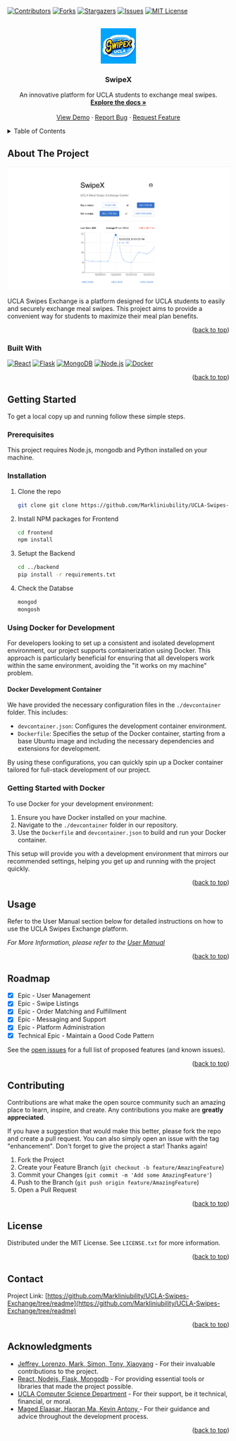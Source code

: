 <!-- Improved compatibility of back to top link: See: https://github.com/othneildrew/Best-README-Template/pull/73 -->
<a name="readme-top"></a>
<!--
*** Thanks for checking out the Best-README-Template. If you have a suggestion
*** that would make this better, please fork the repo and create a pull request
*** or simply open an issue with the tag "enhancement".
*** Don't forget to give the project a star!
*** Thanks again! Now go create something AMAZING! :D
-->

<!-- PROJECT SHIELDS -->
<!--
*** I'm using markdown "reference style" links for readability.
*** Reference links are enclosed in brackets [ ] instead of parentheses ( ).
*** See the bottom of this document for the declaration of the reference variables
*** for contributors-url, forks-url, etc. This is an optional, concise syntax you may use.
*** https://www.markdownguide.org/basic-syntax/#reference-style-links
-->
[![Contributors][contributors-shield]][contributors-url]
[![Forks][forks-shield]][forks-url]
[![Stargazers][stars-shield]][stars-url]
[![Issues][issues-shield]][issues-url]
[![MIT License][license-shield]][license-url]

<!-- PROJECT LOGO -->
<br />
<div align="center">
  <a href="https://github.com/github_username/repo_name">
    <img src="./readmeSrc/logo.png" alt="Logo" width="80" height="80">
  </a>

<h3 align="center">SwipeX</h3>

  <p align="center">
    An innovative platform for UCLA students to exchange meal swipes.
    <br />
    <a href="https://tonyliu1234.github.io/UCLA-Swipes-Exchange"><strong>Explore the docs »</strong></a>
    <br />
    <br />
    <a href="https://github.com/github_username/repo_name">View Demo</a>
    ·
    <a href="https://github.com/Markliniubility/UCLA-Swipes-Exchange/issues">Report Bug</a>
    ·
    <a href="https://github.com/Markliniubility/UCLA-Swipes-Exchange/issues">Request Feature</a>
  </p>
</div>



<!-- TABLE OF CONTENTS -->
<details>
  <summary>Table of Contents</summary>
  <ol>
    <li>
      <a href="#about-the-project">About The Project</a>
      <ul>
        <li><a href="#built-with">Built With</a></li>
      </ul>
    </li>
    <li>
      <a href="#getting-started">Getting Started</a>
      <ul>
        <li><a href="#prerequisites">Prerequisites</a></li>
        <li><a href="#installation">Installation</a></li>
      </ul>
    </li>
    <li><a href="#usage">Usage</a></li>
    <li><a href="#roadmap">Roadmap</a></li>
    <li><a href="#contributing">Contributing</a></li>
    <li><a href="#license">License</a></li>
    <li><a href="#contact">Contact</a></li>
    <li><a href="#acknowledgments">Acknowledgments</a></li>
  </ol>
</details>



<!-- ABOUT THE PROJECT -->
## About The Project

[![Product Name Screen Shot][product-screenshot]](https://github.com/Markliniubility/UCLA-Swipes-Exchange)

UCLA Swipes Exchange is a platform designed for UCLA students to easily and securely exchange meal swipes. This project aims to provide a convenient way for students to maximize their meal plan benefits.


<p align="right">(<a href="#readme-top">back to top</a>)</p>



### Built With
[![React][React.js]][React-url]
[![Flask][Flask.js]][Flask-url]
[![MongoDB][MongoDB.com]][MongoDB-url]
[![Node.js][Node.js]][Node-url]
[![Docker][Docker.com]][Docker-url]

<p align="right">(<a href="#readme-top">back to top</a>)</p>



<!-- GETTING STARTED -->
## Getting Started

To get a local copy up and running follow these simple steps.

### Prerequisites

This project requires Node.js, mongodb and Python installed on your machine.

### Installation

1. Clone the repo
   ```sh
   git clone git clone https://github.com/Markliniubility/UCLA-Swipes-Exchange.git
   ```
2. Install NPM packages for Frontend
   ```sh
   cd frontend
   npm install
   ```
3. Setupt the Backend
   ```sh
   cd ../backend
   pip install -r requirements.txt
   ```
4. Check the Databse
    ```sh
    mongod
    mongosh
    ```

### Using Docker for Development

For developers looking to set up a consistent and isolated development environment, our project supports containerization using Docker. This approach is particularly beneficial for ensuring that all developers work within the same environment, avoiding the "it works on my machine" problem.

#### Docker Development Container

We have provided the necessary configuration files in the `./devcontainer` folder. This includes:

- `devcontainer.json`: Configures the development container environment.
- `Dockerfile`: Specifies the setup of the Docker container, starting from a base Ubuntu image and including the necessary dependencies and extensions for development.

By using these configurations, you can quickly spin up a Docker container tailored for full-stack development of our project.

### Getting Started with Docker

To use Docker for your development environment:

1. Ensure you have Docker installed on your machine.
2. Navigate to the `./devcontainer` folder in our repository.
3. Use the `Dockerfile` and `devcontainer.json` to build and run your Docker container.

This setup will provide you with a development environment that mirrors our recommended settings, helping you get up and running with the project quickly.


<p align="right">(<a href="#readme-top">back to top</a>)</p>



<!-- USAGE EXAMPLES -->
## Usage

Refer to the User Manual section below for detailed instructions on how to use the UCLA Swipes Exchange platform.

_For More Information, please refer to the [User Manual](https://github.com/Markliniubility/UCLA-Swipes-Exchange/wiki)_

<p align="right">(<a href="#readme-top">back to top</a>)</p>



<!-- ROADMAP -->
## Roadmap

- [X] Epic - User Management
- [X] Epic - Swipe Listings
- [X] Epic - Order Matching and Fulfillment
- [X] Epic - Messaging and Support
- [X] Epic - Platform Administration
- [X] Technical Epic - Maintain a Good Code Pattern

See the [open issues](https://github.com/Markliniubility/UCLA-Swipes-Exchange/issues) for a full list of proposed features (and known issues).

<p align="right">(<a href="#readme-top">back to top</a>)</p>



<!-- CONTRIBUTING -->
## Contributing

Contributions are what make the open source community such an amazing place to learn, inspire, and create. Any contributions you make are **greatly appreciated**.

If you have a suggestion that would make this better, please fork the repo and create a pull request. You can also simply open an issue with the tag "enhancement".
Don't forget to give the project a star! Thanks again!

1. Fork the Project
2. Create your Feature Branch (`git checkout -b feature/AmazingFeature`)
3. Commit your Changes (`git commit -m 'Add some AmazingFeature'`)
4. Push to the Branch (`git push origin feature/AmazingFeature`)
5. Open a Pull Request

<p align="right">(<a href="#readme-top">back to top</a>)</p>

<!-- LICENSE -->
## License

Distributed under the MIT License. See `LICENSE.txt` for more information.

<p align="right">(<a href="#readme-top">back to top</a>)</p>



<!-- CONTACT -->
## Contact

Project Link: [https://github.com/Markliniubility/UCLA-Swipes-Exchange/tree/readme](https://github.com/Markliniubility/UCLA-Swipes-Exchange/tree/readme)

<p align="right">(<a href="#readme-top">back to top</a>)</p>



<!-- ACKNOWLEDGMENTS -->
## Acknowledgments

* [Jeffrey, Lorenzo, Mark, Simon, Tony, Xiaoyang]() - For their invaluable contributions to the project.
* [React, Nodejs, Flask,  Mongodb]() - For providing essential tools or libraries that made the project possible.
* [UCLA Computer Science Department](https://link-to-organization.com) - For their support, be it technical, financial, or moral.
* [Maged Elaasar, Haoran Ma, Kevin Antony	]() - For their guidance and advice throughout the development process.


<p align="right">(<a href="#readme-top">back to top</a>)</p>



<!-- MARKDOWN LINKS & IMAGES -->
<!-- https://www.markdownguide.org/basic-syntax/#reference-style-links -->
[contributors-shield]: https://img.shields.io/github/contributors/Markliniubility/UCLA-Swipes-Exchange.svg?style=for-the-badge
[contributors-url]: https://github.com/Markliniubility/UCLA-Swipes-Exchange/graphs/contributors
[forks-shield]: https://img.shields.io/github/forks/Markliniubility/UCLA-Swipes-Exchange.svg?style=for-the-badge
[forks-url]: https://github.com/Markliniubility/UCLA-Swipes-Exchange/network/members
[stars-shield]: https://img.shields.io/github/stars/Markliniubility/UCLA-Swipes-Exchange.svg?style=for-the-badge
[stars-url]: https://github.com/Markliniubility/UCLA-Swipes-Exchange/stargazers
[issues-shield]: https://img.shields.io/github/issues/Markliniubility/UCLA-Swipes-Exchange.svg?style=for-the-badge
[issues-url]: https://github.com/Markliniubility/UCLA-Swipes-Exchange/issues
[license-shield]: https://img.shields.io/github/license/Markliniubility/UCLA-Swipes-Exchange.svg?style=for-the-badge
[license-url]: https://github.com/Markliniubility/UCLA-Swipes-Exchange/blob/master/LICENSE.txt
[product-screenshot]: ./readmeSrc/HOME.png
[React.js]: https://img.shields.io/badge/React-20232A?style=for-the-badge&logo=react&logoColor=61DAFB
[React-url]: https://reactjs.org/
[Flask.js]: https://img.shields.io/badge/Flask-000000?style=for-the-badge&logo=flask&logoColor=white
[Flask-url]: https://flask.palletsprojects.com/
[MongoDB.com]: https://img.shields.io/badge/MongoDB-4EA94B?style=for-the-badge&logo=mongodb&logoColor=white
[MongoDB-url]: https://www.mongodb.com/
[Node.js]: https://img.shields.io/badge/Node.js-339933?style=for-the-badge&logo=nodedotjs&logoColor=white
[Node-url]: https://nodejs.org/
[Docker.com]: https://img.shields.io/badge/Docker-2496ED?style=for-the-badge&logo=docker&logoColor=white
[Docker-url]: https://www.docker.com/

